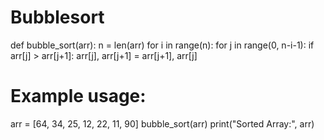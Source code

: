 # Bubblesort
def bubble_sort(arr):
    n = len(arr)
    for i in range(n):
        for j in range(0, n-i-1):
            if arr[j] > arr[j+1]:
                arr[j], arr[j+1] = arr[j+1], arr[j]

# Example usage:
arr = [64, 34, 25, 12, 22, 11, 90]
bubble_sort(arr)
print("Sorted Array:", arr)
